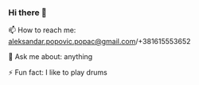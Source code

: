 ### Hi there 👋

📫 How to reach me: aleksandar.popovic.popac@gmail.com/+381615553652

💬 Ask me about: anything

⚡ Fun fact: I like to play drums

<!--
**popac/popac** is a ✨ _special_ ✨ repository because its `README.md` (this file) appears on your GitHub profile.

Here are some ideas to get you started:

- 🔭 I’m currently working on ...
- 🌱 I’m currently learning ...
- 👯 I’m looking to collaborate on ...
- 🤔 I’m looking for help with ...
- 💬 Ask me about ...
- 📫 How to reach me: aleksandar.popovic.popac@gmail.com
- 😄 Pronouns: ...
- ⚡ Fun fact: ...
-->
